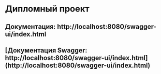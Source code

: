 # Дипломный проект
## Документация: http://localhost:8080/swagger-ui/index.html
## [Документация Swagger: http://localhost:8080/swagger-ui/index.html] (http://localhost:8080/swagger-ui/index.html)